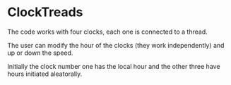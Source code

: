 # ClockTreads

The code works with four clocks, each one is connected to a thread. 

The user can modify the hour of the clocks (they work independently) and up or down the speed.

Initially the clock number one has the local hour and the other three have hours initiated aleatorally. 
